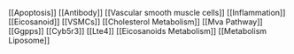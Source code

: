 [[Apoptosis]]
[[Antibody]]
[[Vascular smooth muscle cells]]
[[Inflammation]]
[[Eicosanoid]]
[[VSMCs]]
[[Cholesterol Metabolism]]
[[Mva Pathway]]
[[Ggpps]]
[[Cyb5r3]]
[[Lte4]]
[[Eicosanoids Metabolism]]
[[Metabolism Liposome]]

